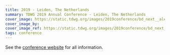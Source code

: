 ```yaml
---
title: 2019 - Leiden, The Netherlands
summary: TDWG 2019 Annual Conference - Leiden, The Netherlands
cover_image: https://static.tdwg.org/images/2019conference/bd_next__alert-box.png
cover_image_by: 
cover_image_ref: https://static.tdwg.org/images/2019conference/bd_next__alert-box.png
tags: conference
---
```


See the [conference website](https://biodiversitynext.org) for all information.
